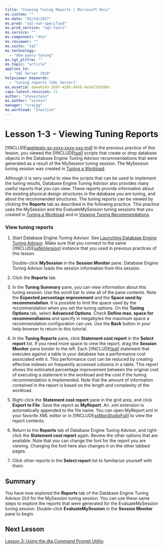 ```yaml
---
title: "Viewing Tuning Reports | Microsoft Docs"
ms.custom: ""
ms.date: "03/14/2017"
ms.prod: "sql-non-specified"
ms.prod_service: "sql-tools"
ms.service: ""
ms.component: "dta"
ms.reviewer: ""
ms.suite: "sql"
ms.technology: 
  - "dbe-query-tuning"
ms.tgt_pltfrm: ""
ms.topic: "article"
applies_to: 
  - "SQL Server 2016"
helpviewer_keywords: 
  - "tuning reports [SQL Server]"
ms.assetid: daee6143-269f-428b-8458-9a3e726d586c
caps.latest.revision: 21
author: "stevestein"
ms.author: "sstein"
manager: "craigg"
ms.workload: "Inactive"
---
```

# Lesson 1-3 - Viewing Tuning Reports
[!INCLUDE[appliesto-ss-xxxx-xxxx-xxx-md](../../includes/appliesto-ss-xxxx-xxxx-xxx-md.md)]
In the previous practice of this lesson, you viewed the [!INCLUDE[tsql](../../includes/tsql-md.md)] scripts that create or drop database objects in the Database Engine Tuning Advisor recommendations that were generated as a result of the MySession tuning session. The MySession tuning session was created in [Tuning a Workload](../../tools/dta/lesson-1-1-tuning-a-workload.md).  
  
Although it is very useful to view the scripts that can be used to implement the tuning results, Database Engine Tuning Advisor also provides many useful reports that you can view. These reports provide information about the existing physical design structures in the database you are tuning, and about the recommended structures. The tuning reports can be viewed by clicking the **Reports** tab as described in the following practice. This practice uses the MySession and the EvaluateMySession tuning sessions that you created in [Tuning a Workload](../../tools/dta/lesson-1-1-tuning-a-workload.md) and in [Viewing Tuning Recommendations](../../tools/dta/lesson-1-2-viewing-tuning-recommendations.md).  
  
### View tuning reports  
  
1.  Start Database Engine Tuning Advisor. See [Launching Database Engine Tuning Advisor](../../tools/dta/lesson-1-1-launching-database-engine-tuning-advisor.md). Make sure that you connect to the same [!INCLUDE[ssNoVersion](../../includes/ssnoversion-md.md)] instance that you used in previous practices of this lesson.  
  
    Double-click **MySession** in the **Session Monitor** pane. Database Engine Tuning Advisor loads the session information from this session.  
  
2.  Click the **Reports** tab.  
  
3.  In the **Tuning Summary** pane, you can view information about this tuning session. Use the scroll bar to view all of the pane contents. Note the **Expected percentage improvement** and the **Space used by recommendation**. It is possible to limit the space used by the recommendation when you set the tuning options. On the **Tuning Options** tab, select **Advanced Options**. Check **Define max. space for recommendtaions** and specify in megabytes the maximum space a recommendation configuration can use. Use the **Back** button in your help browser to return to this tutorial.  
  
4.  In the **Tuning Reports** pane, click **Statement cost report** in the **Select report** list. If you need more space to view the report, drag the **Session Monitor** pane border to the left. Each [!INCLUDE[tsql](../../includes/tsql-md.md)] statement that executes against a table in your database has a performance cost associated with it. This performance cost can be reduced by creating effective indexes on frequently accessed columns in a table. This report shows the estimated percentage improvement between the original cost of executing a statement in the workload and the cost if the tuning recommendation is implemented. Note that the amount of information contained in the report is based on the length and complexity of the workload.  
  
5.  Right-click the **Statement cost report** pane in the grid area, and click **Export to File**. Save the report as **MyReport**. An .xml extension is automatically appended to the file name. You can open MyReport.xml in your favorite XML editor or in [!INCLUDE[ssManStudioFull](../../includes/ssmanstudiofull-md.md)] to view the report contents.  
  
6.  Return to the **Reports** tab of Database Engine Tuning Advisor, and right-click the **Statement cost report** again. Review the other options that are available. Note that you can change the font for the report you are viewing. Changing the font here also changes it on the other tabbed pages.  
  
7.  Click other reports in the **Select report** list to familiarize yourself with them.  
  
## Summary  
You have now explored the **Reports** tab of the Database Engine Tuning Advisor GUI for the MySession tuning session. You can use these same steps to explore the reports that were generated for the EvaluateMySession tuning session. Double-click **EvaluateMySession** in the **Session Monitor** pane to begin.  
  
## Next Lesson  
[Lesson 3: Using the dta Command Prompt Utility](../../tools/dta/lesson-3-using-the-dta-command-prompt-utility.md)  
  
  
  

